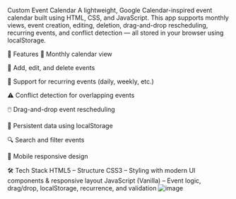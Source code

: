 
Custom Event Calendar
A lightweight, Google Calendar-inspired event calendar built using HTML, CSS, and JavaScript. This app supports monthly views, event creation, editing, deletion, drag-and-drop rescheduling, recurring events, and conflict detection — all stored in your browser using localStorage.

🚀 Features
📆 Monthly calendar view

📝 Add, edit, and delete events

🔁 Support for recurring events (daily, weekly, etc.)

⚠️ Conflict detection for overlapping events

🖱️ Drag-and-drop event rescheduling

💾 Persistent data using localStorage

🔍 Search and filter events

📱 Mobile responsive design

🛠️ Tech Stack
HTML5 – Structure
CSS3 – Styling with modern UI components & responsive layout
JavaScript (Vanilla) – Event logic, drag/drop, localStorage, recurrence, and validation
![image](https://github.com/user-attachments/assets/6fd3b2f3-67f6-46d7-9327-243f3d533968)

